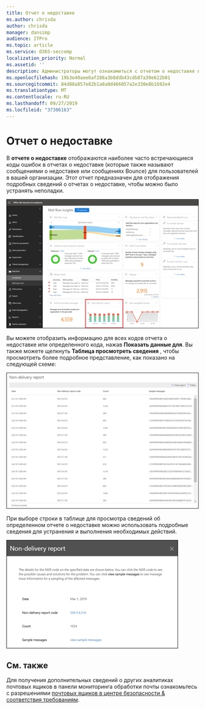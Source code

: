 ```yaml
---
title: Отчет о недоставке
ms.author: chrisda
author: chrisda
manager: dansimp
audience: ITPro
ms.topic: article
ms.service: O365-seccomp
localization_priority: Normal
ms.assetid: ''
description: Администраторы могут ознакомиться с отчетом о недоставке в панели мониторинга "Управление почтовыми сообщениями" в центре безопасности & соответствия требованиям.
ms.openlocfilehash: 19b3e40aee6af286a3b8ddb43cdb87a39e622b01
ms.sourcegitcommit: 84d88a857e82b1a8a0d466057a2e330e8b1692e4
ms.translationtype: MT
ms.contentlocale: ru-RU
ms.lasthandoff: 09/27/2019
ms.locfileid: "37306163"
---
```

# <a name="non-delivery-report"></a>Отчет о недоставке

В **отчете о недоставке** отображаются наиболее часто встречающиеся коды ошибок в отчетах о недоставке (которые также называют сообщениями о недоставке или сообщениях Bounce) для пользователей в вашей организации. Этот отчет предназначен для отображения подробных сведений о отчетах о недоставке, чтобы можно было устранять неполадки.

![Отчет о недоставке в панели мониторинга почтовых ящиков в центре безопасности & соответствия требованиям](../media/non-delivery-report-selected.png)

Вы можете отобразить информацию для всех кодов отчета о недоставке или определенного кода, нажав **Показать данные для**. Вы также можете щелкнуть **Таблица просмотреть сведения** , чтобы просмотреть более подробное представление, как показано на следующей схеме:

![Просмотр таблицы сведений в отчете о недоставке](../media/non-delivery-report-view-details-table.png)

При выборе строки в таблице для просмотра сведений об определенном отчете о недоставке можно использовать подробные сведения для устранения и выполнения необходимых действий.

![Выбор строки в таблице сведений отчета о недоставке](../media/non-delivery-report-details-table-select-row.png)

## <a name="see-also"></a>См. также

Для получения дополнительных сведений о других аналитиках почтовых ящиков в панели мониторинга обработки почты ознакомьтесь с разрешениями [почтовых ящиков в центре безопасности & соответствия требованиям](mail-flow-insights-v2.md).
